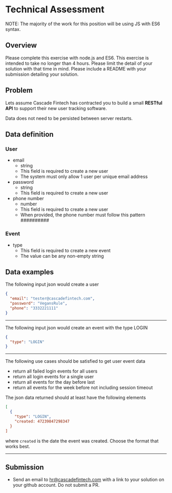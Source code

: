 # Technical Assessment
NOTE: The majority of the work for this position will be using JS with ES6 syntax.
## Overview
Please complete this exercise with node.js and ES6. This exercise is intended to take no longer than 4 hours.  Please limit the detail of your solution with that time in mind.  Please include a README with your submission detailing your solution.

## Problem
Lets assume Cascade Fintech has contracted you to build a small **RESTful API** to support their new user tracking software.  

Data does not need to be persisted between server restarts.

## Data definition

### User
- email
  - string
  - This field is required to create a new user
  - The system must only allow 1 user per unique email address
- password
  - string
  - This field is required to create a new user
- phone number
  - number
  - This field is required to create a new user
  - When provided, the phone number must follow this pattern ##########
### Event
- type
  - This field is required to create a new event
  - The value can be any non-empty string

## Data examples

The following input json would create a user
```json
{
  "email": "tester@cascadefintech.com",
  "password": "VegansRule",
  "phone": "3332221111"
}
```
___
The following input json would create an event with the type LOGIN
```json
{
  "type": "LOGIN"
}
```
___

The following use cases should be satisfied to get user event data
- return all failed login events for all users
- return all login events for a single user
- return all events for the day before last
- return all events for the week before not including session timeout

The json data returned should at least have the following elements
```json
[
  {
    "type": "LOGIN",
    "created: 47239847298347
  }
]
```
where `created` is the date the event was created.  Choose the format that works best.
___

## Submission
- Send an email to hr@cascadefintech.com with a link to your solution on your github account. Do not submit a PR. 
